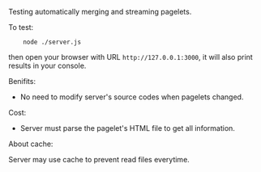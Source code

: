Testing automatically merging and streaming pagelets.

To test:

        node ./server.js
        
then open your browser with URL `http://127.0.0.1:3000`,
it will also print results in your console.


Benifits: 

* No need to modify server's source codes when pagelets changed.

Cost:

* Server must parse the pagelet's HTML file to get all information.

About cache:

Server may use cache to prevent read files everytime. 
